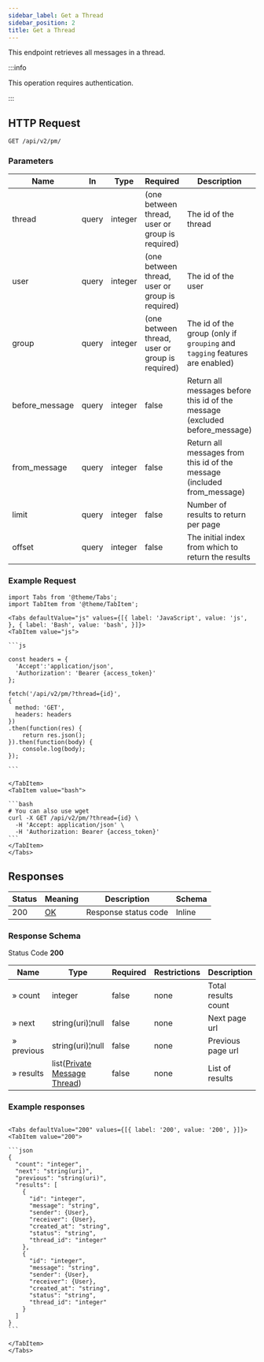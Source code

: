 ```yaml
---
sidebar_label: Get a Thread
sidebar_position: 2
title: Get a Thread
---
```


This endpoint retrieves all messages in a thread.


:::info

This operation requires authentication.

:::


## HTTP Request

`GET /api/v2/pm/`

### Parameters

| Name           | In    | Type    | Required                                        | Description                                                                 |
|----------------|-------|---------|-------------------------------------------------|-----------------------------------------------------------------------------|
| thread         | query | integer | (one between thread, user or group is required) | The id of the thread                                                        |
| user           | query | integer | (one between thread, user or group is required) | The id of the user                                                          |
| group          | query | integer | (one between thread, user or group is required) | The id of the group (only if `grouping` and `tagging` features are enabled) |
| before_message | query | integer | false                                           | Return all messages before this id of the message (excluded before_message) |
| from_message   | query | integer | false                                           | Return all messages from this id of the message (included from_message)     |
| limit          | query | integer | false                                           | Number of results to return per page                                        |
| offset         | query | integer | false                                           | The initial index from which to return the results                          |


### Example Request

````mdx-code-block
import Tabs from '@theme/Tabs';
import TabItem from '@theme/TabItem';

<Tabs defaultValue="js" values={[{ label: 'JavaScript', value: 'js', }, { label: 'Bash', value: 'bash', }]}>
<TabItem value="js">

```js

const headers = {
  'Accept':'application/json',
  'Authorization': 'Bearer {access_token}'
};

fetch('/api/v2/pm/?thread={id}',
{
  method: 'GET',
  headers: headers
})
.then(function(res) {
    return res.json();
}).then(function(body) {
    console.log(body);
});

```

</TabItem>
<TabItem value="bash">

```bash
# You can also use wget
curl -X GET /api/v2/pm/?thread={id} \
  -H 'Accept: application/json' \
  -H 'Authorization: Bearer {access_token}'
```
</TabItem>
</Tabs>
````

## Responses

|Status|Meaning|Description|Schema|
|---|---|---|---|
|200|[OK](https://tools.ietf.org/html/rfc7231#section-6.3.1)|Response status code|Inline|

### Response Schema

Status Code **200**

|Name| Type                                                                                 |Required|Restrictions|Description|
|---|--------------------------------------------------------------------------------------|---|---|---|
|» count| integer                                                                              |false|none|Total results count|
|» next| string(uri)¦null                                                                     |false|none|Next page url|
|» previous| string(uri)¦null                                                                     |false|none|Previous page url|
|» results| list([Private Message Thread](/docs/apireference/v2/schemas/private_message_thread)) |false|none|List of results|

### Example responses


````mdx-code-block

<Tabs defaultValue="200" values={[{ label: '200', value: '200', }]}>
<TabItem value="200">

```json
{
  "count": "integer",
  "next": "string(uri)",
  "previous": "string(uri)",
  "results": [ 
    {
      "id": "integer",
      "message": "string",
      "sender": {User},
      "receiver": {User},
      "created_at": "string",
      "status": "string",
      "thread_id": "integer"
    },
    {
      "id": "integer",
      "message": "string",
      "sender": {User},
      "receiver": {User},
      "created_at": "string",
      "status": "string",
      "thread_id": "integer"
    }    
  ]
}
```

</TabItem>
</Tabs>
````




